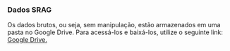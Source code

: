 ### Dados SRAG

Os dados brutos, ou seja, sem manipulação, estão armazenados em uma pasta no Google Drive. Para acessá-los e baixá-los, utilize o seguinte link: [Google Drive.](https://drive.google.com/drive/folders/1HSUkMVTR8GH6zkvdvFTVESG_FWCgl_fQ?usp=sharing)


